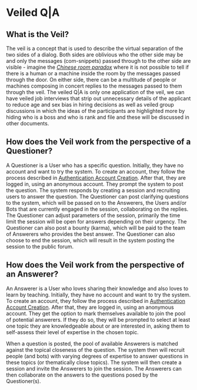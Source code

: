 # Veiled Q|A

## What is the Veil?
The veil is a concept that is used to describe the virtual separation of the two sides of a dialog. Both sides are oblivious who the other side may be and only the messages (com-snippets) passed through to the other side are visible - imagine the [*Chinese room paradox*](https://en.wikipedia.org/wiki/Chinese_room) where it is not possible to tell if there is a human or a machine inside the room by the messages passed through the door. On either side, there can be a multitude of people or machines composing in concert replies to the messages passed to them through the veil. The veiled Q|A is only one application of the veil, we can have veiled job interviews that strip out unnecessary details of the applicant to reduce age and sex bias in hiring decisions as well as veiled group discussions in which the ideas of the participants are highlighted more by hiding who is a boss and who is rank and file and these will be discussed in other documents.

## How does the Veil work from the perspective of a Questioner?
A Questioner is a User who has a specific question. Initially, they have no account and want to try the system.
To create an account, they follow the process described in [Authentication Account Creation](https://github.com/TetraPlex-org/basics/blob/main/Documentation/technical/authentication.md#Account#20Creation). After that, they are logged in, using an anonymous account. They prompt the system to post the question. The system responds by creating a session and recruiting users to answer the question. The Questioner can post clarifying questions to the system, which will be passed on to the Answerers, the Users and/or Bots that are currently engaged in the session, collaborating on the replies. The Questioner can adjust parameters of the session, primarily the time limit the session will be open for answers depending on their urgency. The Questioner can also post a bounty (karma), which will be paid to the team of Answerers who provides the best answer. The Questioner can also choose to end the session, which will result in the system posting the session to the public forum.

## How does the Veil work from the perspective of an Answerer?
An Answerer is a User who loves sharing their knowledge and also loves to learn by teaching. Initially, they have no account and want to try the system. To create an account, they follow the process described in [Authentication Account Creation](https://github.com/TetraPlex-org/basics/blob/main/Documentation/technical/authentication.md#Account#20Creation). After that, they are logged in, using an anonymous account. They get the option to mark themselves available to join the pool of potential answerers. If they do so, they will be prompted to select at least one topic they are knowledgeable about or are interested in, asking them to self-assess their level of expertise in the chosen topic.

When a question is posted, the pool of available Answerers is matched against the topical closeness of the question.
The system then will recruit people (and bots) with varying degrees of expertise to answer questions in these topics (or thematically close topics). The system will then create a session and invite the Answerers to join the session. The Answerers can then collaborate on the answers to the questions posed by the Questioner(s).
